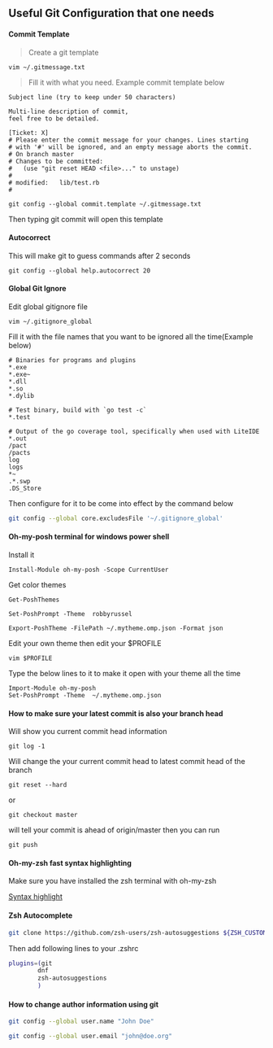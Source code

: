 ## Useful Git Configuration that one needs

#### Commit Template

> Create a git template 
```
vim ~/.gitmessage.txt

```
> Fill it with what you need. Example commit template below
```
Subject line (try to keep under 50 characters)

Multi-line description of commit,
feel free to be detailed.

[Ticket: X]
# Please enter the commit message for your changes. Lines starting
# with '#' will be ignored, and an empty message aborts the commit.
# On branch master
# Changes to be committed:
#   (use "git reset HEAD <file>..." to unstage)
#
# modified:   lib/test.rb
#
```


```
git config --global commit.template ~/.gitmessage.txt
```
Then typing git commit will open this template

#### Autocorrect 

This will make git to guess commands after 2 seconds
```
git config --global help.autocorrect 20
```


#### Global Git Ignore
Edit global gitignore file
```
vim ~/.gitignore_global
```
Fill it with the file names that you want to be ignored all the time(Example below)
```
# Binaries for programs and plugins
*.exe
*.exe~
*.dll
*.so
*.dylib

# Test binary, build with `go test -c`
*.test

# Output of the go coverage tool, specifically when used with LiteIDE
*.out
/pact
/pacts
log
logs
*~
.*.swp
.DS_Store
```
Then configure for it to be come into effect by the command below 
```bash
git config --global core.excludesFile '~/.gitignore_global'
```

#### Oh-my-posh terminal for windows power shell
Install it
```
Install-Module oh-my-posh -Scope CurrentUser
```
Get color themes
```
Get-PoshThemes
```

```
Set-PoshPrompt -Theme  robbyrussel
```

```
Export-PoshTheme -FilePath ~/.mytheme.omp.json -Format json
```
Edit your own theme then edit your $PROFILE
```
vim $PROFILE
```
Type the below lines to it to make it open with your theme all the time
```
Import-Module oh-my-posh
Set-PoshPrompt -Theme  ~/.mytheme.omp.json
```
#### How to make sure your latest commit is also your branch head
Will show you current commit head information
```
git log -1
```

Will change the your current commit head to latest commit head of the branch
```
git reset --hard
```
or
```
git checkout master
```
will tell your commit is ahead of origin/master then you can run
```
git push
```

#### Oh-my-zsh fast syntax highlighting

Make sure you have installed the zsh terminal with oh-my-zsh

[Syntax highlight](https://github.com/zdharma/fast-syntax-highlighting)


#### Zsh Autocomplete

```bash
git clone https://github.com/zsh-users/zsh-autosuggestions ${ZSH_CUSTOM:-~/.oh-my-zsh/custom}/plugins/zsh-autosuggestions
```

Then add following lines to your .zshrc 
```bash
plugins=(git
        dnf
        zsh-autosuggestions
        )
```

#### How to change author information using git
```bash
git config --global user.name "John Doe"
```
```bash
git config --global user.email "john@doe.org"
```
